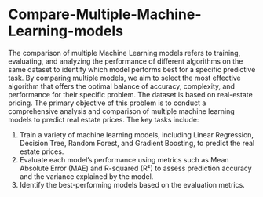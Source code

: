 # Compare-Multiple-Machine-Learning-models
The comparison of multiple Machine Learning models refers to training, evaluating, and analyzing the performance of different algorithms on the same dataset to identify which model performs best for a specific predictive task.
By comparing multiple models, we aim to select the most effective algorithm that offers the optimal balance of accuracy, complexity, and performance for their specific problem.
The dataset is based on real-estate pricing. The primary objective of this problem is to conduct a comprehensive analysis and comparison of multiple machine learning models to predict real estate prices. 
The key tasks include:
1. Train a variety of machine learning models, including Linear Regression, Decision Tree, Random Forest, and Gradient Boosting, to predict the real estate prices.
2. Evaluate each model’s performance using metrics such as Mean Absolute Error (MAE) and R-squared (R²) to assess prediction accuracy and the variance explained by the model.
3. Identify the best-performing models based on the evaluation metrics.

